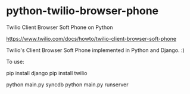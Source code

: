 python-twilio-browser-phone
===========================

Twilio Client Browser Soft Phone on Python

https://www.twilio.com/docs/howto/twilio-client-browser-soft-phone

Twilio's Client Browser Soft Phone implemented in Python and Django. :)

To use:

pip install django
pip install twilio

python main.py syncdb
python main.py runserver